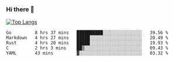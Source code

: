 ### Hi there 👋

<!--
**3Xpl0it3r/3Xpl0it3r** is a ✨ _special_ ✨ repository because its `README.md` (this file) appears on your GitHub profile.

Here are some ideas to get you started:

- 🔭 I’m currently working on ...
- 🌱 I’m currently learning ...
- 👯 I’m looking to collaborate on ...
- 🤔 I’m looking for help with ...
- 💬 Ask me about ...
- 📫 How to reach me: ...
- 😄 Pronouns: ...
- ⚡ Fun fact: ...
-->


[![Top Langs](https://github-readme-stats.vercel.app/api/top-langs/?username=3Xpl0it3r&layout=compact)](https://github.com/3Xpl0it3r/3Xpl0it3r)

<!--START_SECTION:waka-->
```text
Go         8 hrs 37 mins   ██████████░░░░░░░░░░░░░░░   39.56 % 
Markdown   4 hrs 27 mins   █████░░░░░░░░░░░░░░░░░░░░   20.49 % 
Rust       4 hrs 20 mins   █████░░░░░░░░░░░░░░░░░░░░   19.93 % 
C          2 hrs 3 mins    ██▒░░░░░░░░░░░░░░░░░░░░░░   09.43 % 
YAML       43 mins         ▓░░░░░░░░░░░░░░░░░░░░░░░░   03.32 % 
```
<!--END_SECTION:waka-->
